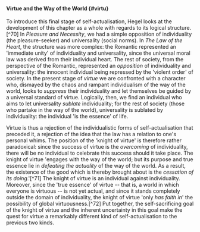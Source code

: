 #### Virtue and the Way of the World {#virtu}

To introduce this final stage of self-actualisation, Hegel looks at the
development of this chapter as a whole with regards to its logical
structure.[^70] In *Pleasure and Necessity*, we had a simple opposition of
individuality (the pleasure-seeker) and universality (social norms). In *The Law
of the Heart*, the structure was more complex: the Romantic represented an
'immediate unity' of individuality and universality, since the universal moral
law was derived from their individual heart. The rest of society, from the
perspective of the Romantic, represented an *opposition* of individuality and
universality: the innocent individual being repressed by the 'violent order' of
society. In the present stage of *virtue* we are confronted with a character
who, dismayed by the chaos and rampant individualism of the way of the world,
looks to *suppress* their individuality and let themselves be guided by a
universal standard of virtue. Logically, then, we find an individual who aims to
let universality *sublate* individuality; for the rest of society (those who
partake in the way of the world), universality is sublated by individuality: the
individual 'is the essence' of life.

Virtue is thus a rejection of the individualistic forms of self-actualisation
that preceded it, a rejection of the idea that the law has a relation to one's
personal whims. The position of the 'knight of virtue' is therefore rather
paradoxical: since the success of virtue is the *overcoming* of individuality,
there will be no individual to celebrate this success should it take place. The
knight of virtue 'engages with the way of the world; but its purpose and true
essence lie in *defeating the actuality* of the way of the world. As a result,
the existence of the good which is thereby brought about is the *cessation of
its doing*.'[^71] The knight of virtue is an individual against individuality.
Moreover, since the 'true essence' of virtue -- that is, a world in which
everyone is virtuous -- is not yet actual, and since it stands completely
outside the domain of individuality, the knight of virtue 'only *has faith in*'
the possibility of global virtuousness.[^72] Put together, the self-sacrificing
goal of the knight of virtue and the inherent uncertainty in this goal make
the quest for virtue a remarkably different kind of self-actualisation to the
previous two kinds.

